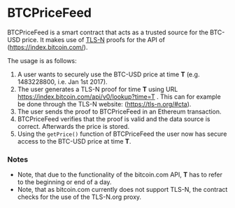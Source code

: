 # BTCPriceFeed

BTCPriceFeed is a smart contract that acts as a trusted source for the BTC-USD price. It makes use of [TLS-N](https://tls-n.org) proofs for the API of (https://index.bitcoin.com/).

The usage is as follows:
1. A user wants to securely use the BTC-USD price at time **T** (e.g. 1483228800, i.e. Jan 1st 2017).
2. The user generates a TLS-N proof for time **T** using URL https://index.bitcoin.com/api/v0/lookup?time=T . This can for example be done through the TLS-N website: (https://tls-n.org/#cta).
3. The user sends the proof to BTCPriceFeed in an Ethereum transaction.
4. BTCPriceFeed verifies that the proof is valid and the data source is correct. Afterwards the price is stored.
5. Using the `getPrice()` function of BTCPriceFeed the user now has secure access to the BTC-USD price at time **T**.

### Notes
- Note, that due to the functionality of the bitcoin.com API, **T** has to refer to the beginning or end of a day.
- Note, that as bitcoin.com currently does not support TLS-N, the contract checks for the use of the TLS-N.org proxy.
